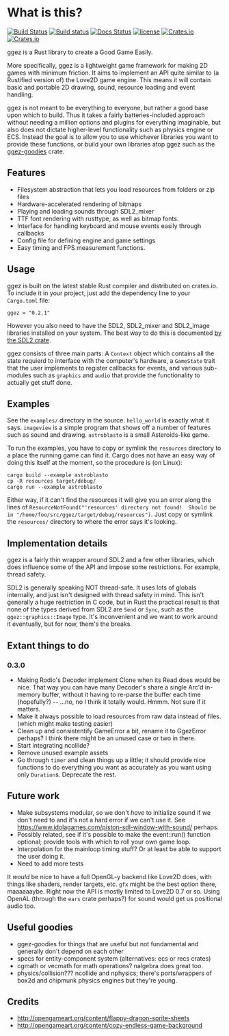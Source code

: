 # What is this?
[![Build Status](https://travis-ci.org/ggez/ggez.svg?branch=master)](https://travis-ci.org/ggez/ggez)
[![Build status](https://ci.appveyor.com/api/projects/status/3v9lsq6n9li7kxim/branch/master?svg=true)](https://ci.appveyor.com/project/svenstaro/ggez/branch/master)
[![Docs Status](https://docs.rs/ggez/badge.svg)](https://docs.rs/ggez)
[![license](http://img.shields.io/badge/license-MIT-blue.svg)](https://github.com/svenstaro/ggez/blob/master/LICENSE)
[![Crates.io](https://img.shields.io/crates/v/ggez.svg)](https://crates.io/crates/ggez)
[![Crates.io](https://img.shields.io/crates/d/ggez.svg)](https://crates.io/crates/ggez)

ggez is a Rust library to create a Good Game Easily.

More specifically, ggez is a lightweight game framework for making 2D
games with minimum friction.  It aims to implement an API quite
similar to (a Rustified version of) the Love2D game engine.  This
means it will contain basic and portable 2D drawing, sound, resource
loading and event handling.

ggez is not meant to be everything to everyone, but rather a good base
upon which to build.  Thus it takes a fairly batteries-included
approach without needing a million options and plugins for everything
imaginable, but also does not dictate higher-level functionality such
as physics engine or ECS.  Instead the goal is to allow you to use
whichever libraries you want to provide these functions, or build your
own libraries atop ggez such as the
[ggez-goodies](https://github.com/ggez/ggez-goodies) crate.

## Features

* Filesystem abstraction that lets you load resources from folders or zip files
* Hardware-accelerated rendering of bitmaps
* Playing and loading sounds through SDL2_mixer
* TTF font rendering with rusttype, as well as bitmap fonts.
* Interface for handling keyboard and mouse events easily through callbacks
* Config file for defining engine and game settings
* Easy timing and FPS measurement functions.

## Usage

ggez is built on the latest stable Rust compiler and distributed on
crates.io.  To include it in your project, just add the dependency
line to your `Cargo.toml` file:

```text
ggez = "0.2.1"
```

However you also need to have the SDL2, SDL2_mixer and SDL2_image
libraries installed on your system.  The best way to do this is
documented [by the SDL2
crate](https://github.com/AngryLawyer/rust-sdl2#user-content-requirements).

ggez consists of three main parts: A `Context` object which contains
all the state requierd to interface with the computer's hardware, a
`GameState` trait that the user implements to register callbacks for
events, and various sub-modules such as `graphics` and `audio` that
provide the functionality to actually get stuff done.


## Examples

See the `examples/` directory in the source.  `hello_world` is exactly
what it says.  `imageview` is a simple program that shows off a number
of features such as sound and drawing.  `astroblasto` is a small
Asteroids-like game.

To run the examples, you have to copy or symlink the `resources`
directory to a place the running game can find it.  Cargo does not
have an easy way of doing this itself at the moment, so the procedure
is (on Linux):

```text
cargo build --example astroblasto
cp -R resources target/debug/
cargo run --example astroblasto
```

Either way, if it can't find the resources it will give you an error
along the lines of `ResourceNotFound("'resources' directory not
found!  Should be in "/home/foo/src/ggez/target/debug/resources")`.
Just copy or symlink the `resources/` directory to where the error says it's
looking.

## Implementation details

ggez is a fairly thin wrapper around SDL2 and a few other
libraries, which does influence some of the API and impose some
restrictions.  For example, thread safety.

SDL2 is generally speaking NOT thread-safe.  It uses lots of
globals internally, and just isn't designed with thread safety in
mind.  This isn't generally a huge restriction in C code, but in
Rust the practical result is that none of the types derived from
SDL2 are `Send` or `Sync`, such as the `ggez::graphics::Image`
type.  It's inconvenient and we want to work around it eventually,
but for now, them's the breaks.


## Extant things to do

### 0.3.0

* Making Rodio's Decoder implement Clone when its Read does would be nice.  That way you can have many Decoder's share a single Arc'd in-memory buffer, without it having to re-parse the buffer each time (hopefully?)  -- ...no, no I think it totally would.  Hmmm.  Not sure if it matters.
* Make it always possible to load resources from raw data instead of files. (which might make testing easier)
* Clean up and consistentify GameError a bit, rename it to GgezError perhaps?  I think there might be an unused case
or two in there.
* Start integrating ncollide?
* Remove unused example assets
* Go through `timer` and clean things up a little; it should provide nice functions to do everything you want as accurately as you want using only `Duration`s.  Deprecate the rest.


## Future work

* Make subsystems modular, so we don't *have* to initialize sound if we don't need to and it's not a hard error if we can't use it.  See https://www.idolagames.com/piston-sdl-window-with-sound/ perhaps.
* Possibly related, see if it's possible to make the event::run() function optional; provide tools with which to roll your own game loop.
* Interpolation for the mainloop timing stuff?  Or at least be able to support the user doing it.
* Need to add more tests

It *would* be nice to have a full OpenGL-y backend like Love2D does, with things like shaders, render targets,
etc.  `gfx` might be the best option there, maaaaaaybe.  Right now the API is mostly limited to Love2D 0.7 or so.  Using OpenAL (through the `ears` crate perhaps?)
for sound would get us positional audio too.  

## Useful goodies

* ggez-goodies for things that are useful but not fundamental and generally don't depend on each other
* specs for entity-component system (alternatives: ecs or recs crates)
* cgmath or vecmath for math operations?  nalgebra does great too.
* physics/collision???  ncollide and nphysics; there's ports/wrappers of box2d and chipmunk physics engines but they're young.

## Credits

* http://opengameart.org/content/flappy-dragon-sprite-sheets
* http://opengameart.org/content/cozy-endless-game-background
